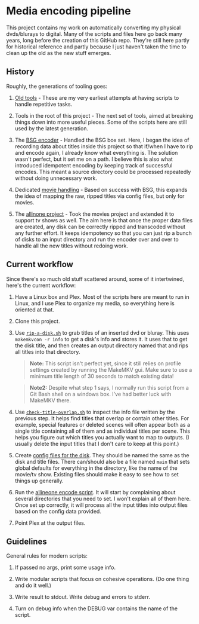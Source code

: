 # Media encoding pipeline

This project contains my work on automatically converting my physical dvds/blurays to digital.
Many of the scripts and files here go back many years, long before the creation of this GitHub
repo. They're still here partly for historical reference and partly because I just haven't
taken the time to clean up the old as the new stuff emerges.

## History

Roughly, the generations of tooling goes:

1. [Old tools](old) - These are my very earliest attempts at having scripts to handle repetitive tasks.

2. Tools in the root of this project - The next set of tools, aimed at breaking things down into more
   useful pieces. Some of the scripts here are still used by the latest generation.

3. The [BSG encoder](bsg) - Handled the BSG box set. Here, I began the idea of recording data about titles
   inside this project so that if/when I have to rip and encode again, I already know what everything is.
   The solution wasn't perfect, but it set me on a path. I believe this is also what introduced idempotent
   encoding by keeping track of successful encodes. This meant a source directory could be processed
   repeatedly without doing unnecessary work.

4. Dedicated [movie handling](movies) - Based on success with BSG, this expands the idea of mapping the raw,
   ripped titles via config files, but only for movies.

5. The [allinone project](allinone) - Took the movies project and extended it to support tv shows as well.
   The aim here is that once the proper data files are created, any disk can be correctly ripped and transcoded
   without any further effort. It keeps idempotency so that you can just rip a bunch of disks to an input
   directory and run the encoder over and over to handle all the new titles without redoing work.

## Current workflow

Since there's so much old stuff scattered around, some of it intertwined, here's the current workflow:

1. Have a Linux box and Plex. Most of the scripts here are meant to run in Linux, and I use Plex to organize my
   media, so everything here is oriented at that.

2. Clone this project.

3. Use [`rip-a-disk.sh`](rip-a-disk.sh) to grab titles of an inserted dvd or bluray. This uses `makemkvcon -r info`
   to get a disk's info and stores it. It uses that to get the disk title, and then creates an output directory
   named that and rips all titles into that directory.

   > **Note:** This script isn't perfect yet, since it still relies on profile settings created by running the
     MakeMKV gui. Make sure to use a minimum title length of 30 seconds to match existing data!

   > **Note2:** Despite what step 1 says, I normally run this script from a Git Bash shell on a windows box. I've
     had better luck with MakeMKV there.

4. Use [`check-title-overlap.sh`](check-title-overlap.sh) to inspect the info file written by the previous step.
   It helps find titles that overlap or contain other titles. For example, special features or deleted scenes will
   often appear both as a single title containing all of them and as individual titles per scene. This helps you
   figure out which titles you actually want to map to outputs. (I usually delete the input titles that I don't
   care to keep at this point.)

5. Create [config files for the disk](allinone/data/config). They should be named the same as the disk and title files.
   There can/should also be a file named `main` that sets global defaults for everything in the directory, like the
   name of the movie/tv show. Existing files should make it easy to see how to set things up generally.

6. Run the [allineone encode script](allinone/encode.sh). It will start by complaining about several directories
   that you need to set. I won't explain all of them here. Once set up correctly, it will process all the input
   titles into output files based on the config data provided.

7. Point Plex at the output files.

## Guidelines

General rules for modern scripts:

1. If passed no args, print some usage info.

2. Write modular scripts that focus on cohesive operations. (Do one thing and do it well.)

3. Write result to stdout. Write debug and errors to stderr.

4. Turn on debug info when the DEBUG var contains the name of the script.
